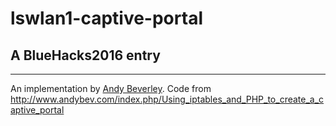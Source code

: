 # lswlan1-captive-portal

## A BlueHacks2016 entry
---

An implementation by [Andy Beverley](http://www.andybev.com/index.php/Main_Page). Code from http://www.andybev.com/index.php/Using_iptables_and_PHP_to_create_a_captive_portal
